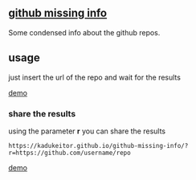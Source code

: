 [github missing info](https://kadukeitor.github.io/github-missing-info/)
-------------------

Some condensed info about the github repos.

## usage

just insert the url of the repo and wait for the results

[demo](https://kadukeitor.github.io/github-missing-info/)

### share the results

using the parameter **r** you can share the results 

 `https://kadukeitor.github.io/github-missing-info/?r=https://github.com/username/repo`

[demo](https://kadukeitor.github.io/github-missing-info/?r=https://github.com/jquery/jquery)